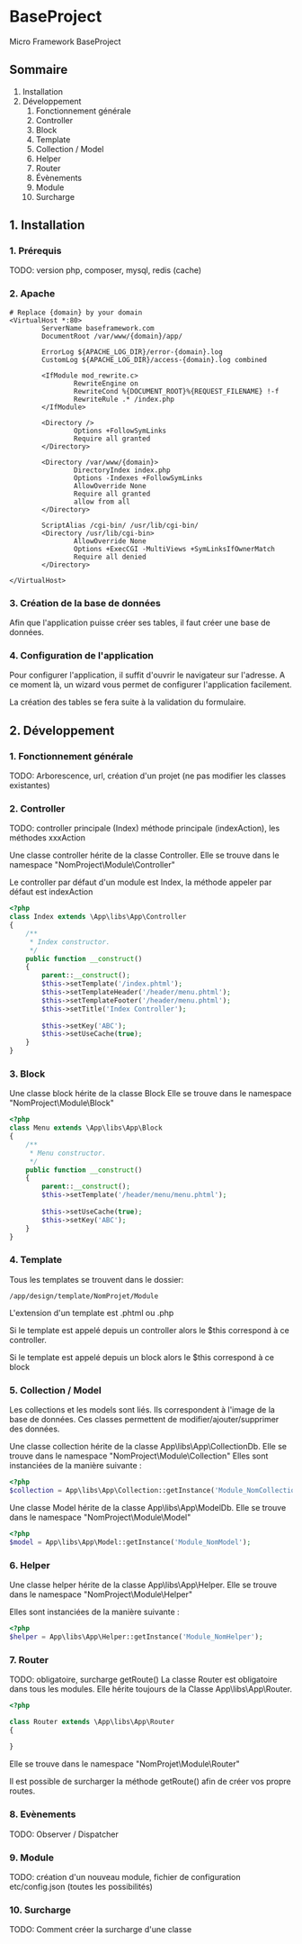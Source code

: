 # BaseProject
Micro Framework BaseProject

## Sommaire
1. Installation
2. Développement
    1. Fonctionnement générale
    2. Controller
    3. Block
    4. Template
    5. Collection / Model
    6. Helper
    7. Router
    8. Évènements
    9. Module
    10. Surcharge
    
## 1. Installation
### 1. Prérequis
TODO:  version php, composer, mysql, redis (cache)
### 2. Apache
```apacheconfig
# Replace {domain} by your domain
<VirtualHost *:80>
        ServerName baseframework.com
        DocumentRoot /var/www/{domain}/app/
        
        ErrorLog ${APACHE_LOG_DIR}/error-{domain}.log
        CustomLog ${APACHE_LOG_DIR}/access-{domain}.log combined
        
        <IfModule mod_rewrite.c>
                RewriteEngine on
                RewriteCond %{DOCUMENT_ROOT}%{REQUEST_FILENAME} !-f
                RewriteRule .* /index.php
        </IfModule>
        
        <Directory />
                Options +FollowSymLinks
                Require all granted
        </Directory>
        
        <Directory /var/www/{domain}>
                DirectoryIndex index.php
                Options -Indexes +FollowSymLinks
                AllowOverride None
                Require all granted
                allow from all
        </Directory>
        
        ScriptAlias /cgi-bin/ /usr/lib/cgi-bin/
        <Directory /usr/lib/cgi-bin>
                AllowOverride None
                Options +ExecCGI -MultiViews +SymLinksIfOwnerMatch
                Require all denied
        </Directory>
        
</VirtualHost>
```
### 3. Création de la base de données
Afin que l'application puisse créer ses tables, il faut créer une base de données.
### 4. Configuration de l'application
Pour configurer l'application, il suffit d'ouvrir le navigateur sur l'adresse.
A ce moment là, un wizard vous permet de configurer l'application facilement.

La création des tables se fera suite à la validation du formulaire. 

## 2. Développement
### 1. Fonctionnement générale
TODO: Arborescence, url, création d'un projet (ne pas modifier les classes existantes)
### 2. Controller
TODO: controller principale (Index) méthode principale (indexAction), les méthodes xxxAction

Une classe controller hérite de la classe Controller.
Elle se trouve dans le namespace "NomProject\Module\Controller" 

Le controller par défaut d'un module est Index, la méthode appeler par défaut est indexAction
```php
<?php
class Index extends \App\libs\App\Controller
{
    /**
     * Index constructor.
     */
    public function __construct()
    {
        parent::__construct();
        $this->setTemplate('/index.phtml');
        $this->setTemplateHeader('/header/menu.phtml');
        $this->setTemplateFooter('/header/menu.phtml');
        $this->setTitle('Index Controller');
        
        $this->setKey('ABC');
        $this->setUseCache(true);
    } 
}
```
### 3. Block

Une classe block hérite de la classe Block
Elle se trouve dans le namespace "NomProject\Module\Block" 
```php
<?php
class Menu extends \App\libs\App\Block
{    
    /**
     * Menu constructor.
     */
    public function __construct()
    {
        parent::__construct();
        $this->setTemplate('/header/menu/menu.phtml');
        
        $this->setUseCache(true);
        $this->setKey('ABC');
    }
}
```
### 4. Template
Tous les templates se trouvent dans le dossier:
```
/app/design/template/NomProjet/Module
```
L'extension d'un template est .phtml ou .php

Si le template est appelé depuis un controller alors le $this correspond à ce controller.

Si le template est appelé depuis un block alors le $this correspond à ce block

### 5. Collection / Model
Les collections et les models sont liés. Ils correspondent à l'image de la base de données.
Ces classes permettent de modifier/ajouter/supprimer des données.

Une classe collection hérite de la classe App\libs\App\CollectionDb.
Elle se trouve dans le namespace "NomProject\Module\Collection"
Elles sont instanciées de la manière suivante :

```php
<?php
$collection = App\libs\App\Collection::getInstance('Module_NomCollection'); 
```

Une classe Model hérite de la classe App\libs\App\ModelDb.
Elle se trouve dans le namespace "NomProject\Module\Model" 
 
```php
<?php
$model = App\libs\App\Model::getInstance('Module_NomModel'); 
```
### 6. Helper
Une classe helper hérite de la classe App\libs\App\Helper.
Elle se trouve dans le namespace "NomProject\Module\Helper"

Elles sont instanciées de la manière suivante :

```php
<?php
$helper = App\libs\App\Helper::getInstance('Module_NomHelper'); 
```
### 7. Router
TODO: obligatoire, surcharge getRoute()
La classe Router est obligatoire dans tous les modules. Elle hérite toujours de la Classe App\libs\App\Router.
```php
<?php

class Router extends \App\libs\App\Router
{
    
}
```
Elle se trouve dans le namespace "NomProjet\Module\Router"

Il est possible de surcharger la méthode getRoute() afin de créer vos propre routes.

### 8. Evènements
TODO: Observer / Dispatcher
### 9. Module
TODO: création d'un nouveau module, fichier de configuration etc/config.json (toutes les possibilités)
### 10. Surcharge
TODO: Comment créer la surcharge d'une classe 